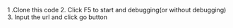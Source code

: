 1 .Clone this code
2. Click F5 to start and debugging(or without debugging)
3. Input the url and click go button
